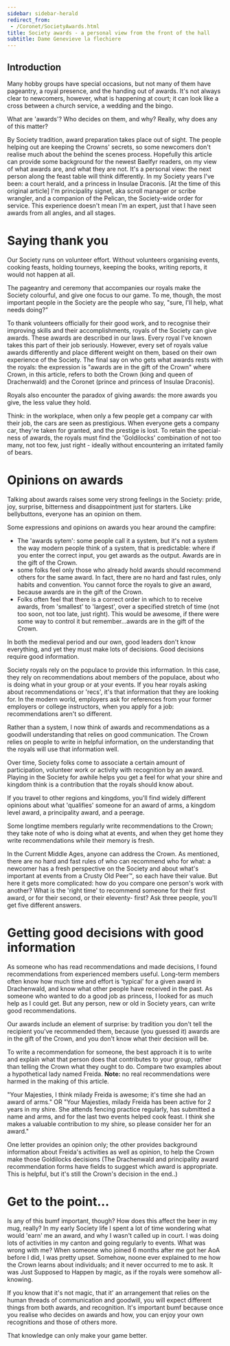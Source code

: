 ```yaml
---
sidebar: sidebar-herald
redirect_from:
 - /Coronet/SocietyAwards.html
title: Society awards - a personal view from the front of the hall
subtitle: Dame Genevieve la flechiere
---
```


## Introduction

Many hobby groups have special occasions, but not many of them have pageantry, a royal presence,
and the handing out of awards.
It's not always clear to newcomers, however, what is happening at court; it can look like a cross
between a church service, a wedding and the bingo.

What are 'awards'? Who decides on them, and why? Really, why does any of this matter?

By Society tradition, award preparation takes place out of sight. The people helping out are keeping
the Crowns' secrets, so some newcomers don't realise much about the behind the scenes process.
Hopefully this article can provide some background for the newest Baelfyr readers, on my view of
what awards are, and what they are not. It's a personal view: the next person along the feast table
will think differently.
In my Society years I've been: a court herald, and a princess in
Insulae Draconis. [At the time of this original article] I'm principality signet, aka scroll manager or scribe wrangler, and a
companion of the Pelican, the Society-wide order for service. This experience doesn't mean I'm an expert, just that I have seen awards from all angles, and all
stages.

# Saying thank you

Our Society runs on volunteer effort. Without volunteers organising events, cooking feasts, holding
tourneys, keeping the books, writing reports, it would not happen at all.

The pageantry and ceremony that accompanies our royals make the Society colourful, and give one
focus to our game. To me, though, the most important people in the Society are the people who say,
"sure, I'll help, what needs doing?"

To thank volunteers officially for their good work, and to recognise their improving skills and their
accomplishments, royals of the Society can give awards. These awards are described in our laws.
Every royal I've known takes this part of their job seriously. However, every set of royals value awards differently and place different weight on them, based on
their own experience of the Society. The final say on who gets what awards rests with the royals:
the expression is "awards are in the gift of the Crown" where Crown, in this article, refers to both the Crown (king and queen of Drachenwald) and the Coronet (prince
and princess of Insulae Draconis).

Royals also encounter the paradox of giving awards: the more awards you give, the less value they hold.

Think: in the workplace, when only a few people get a company car with their job, the cars are seen
as prestigious. When everyone gets a company car, they're taken for granted, and the prestige is lost.
To retain the special-ness of awards, the royals must find the 'Goldilocks' combination of not too
many, not too few, just right - ideally without encountering an irritated family of bears.

# Opinions on awards
Talking about awards raises some very strong feelings in the Society: pride, joy, surprise, bitterness
and disappointment just for starters. Like bellybuttons, everyone has an opinion on them.

Some expressions and opinions on awards you hear around the campfire:
- The 'awards sytem': some people call it a system, but it's not a system the way modern
people think of a system, that is predictable: where if you enter the correct input, you get
awards as the output. Awards are in the gift of the Crown.
- some folks feel only those who already hold awards should recommend others for the same
award. In fact, there are no hard and fast rules, only habits and convention. You cannot force
the royals to give an award, because awards are in the gift of the Crown.
- Folks often feel that there is a correct order in which to to receive awards, from 'smallest' to
'largest', over a specified stretch of time (not too soon, not too late, just right). This would
be awesome, if there were some way to control it but remember...awards are in the gift of
the Crown.

In both the medieval period and our own, good leaders don't know everything, and yet they must
make lots of decisions. Good decisions require good information.

Society royals rely on the populace to provide this information. In this case, they rely on
recommendations about members of the populace, about who is doing what in your group or at your
events. If you hear royals asking about recommendations or 'recs', it's that information that they are looking
for. In the modern world, employers ask for references from your former employers or college
instructors, when you apply for a job: recommendations aren't so different.

Rather than a system, I now think of awards and recommendations as a goodwill understanding that
relies on good communication. The Crown relies on people to write in helpful information, on the
understanding that the royals will use that information well.

Over time, Society folks come to associate a certain amount of participation, volunteer work or
activity with recognition by an award. Playing in the Society for awhile helps you get a feel for
what your shire and kingdom think is a contribution that the royals should know about.

If you travel to other regions and kingdoms, you'll find widely different opinions about what
'qualifies' someone for an award of arms, a kingdom level award, a principality award, and a
peerage.

Some longtime members regularly write recommendations to the Crown; they take note of who is
doing what at events, and when they get home they write recommendations while their memory is
fresh.

In the Current Middle Ages, anyone can address the Crown. As mentioned, there are no hard and
fast rules of who can recommend who for what: a newcomer has a fresh perspective on the Society
and about what's important at events from a Crusty Old Peer™, so each have their value.
But here it gets more complicated: how do you compare one person's work with another? What is
the 'right time' to recommend someone for their first award, or for their second, or their eleventy-
first? Ask three people, you'll get five different answers.

# Getting good decisions with good information
As someone who has read recommendations and made decisions, I found recommendations from
experienced members useful. Long-term members often know how much time and effort is 'typical'
for a given award in Drachenwald, and know what other people have received in the past.
As someone who wanted to do a good job as princess, I looked for as much help as I could get.
But any person, new or old in Society years, can write good recommendations.

Our awards include an element of surprise: by tradition you don't tell the recipient you've
recommended them, because (you guessed it) awards are in the gift of the Crown, and you don't
know what their decision will be.

To write a recommendation for someone, the best approach it is to write and explain what that
person does that contributes to your group, rather than telling the Crown what they ought to do.
Compare two examples about a hypothetical lady named Freida. 
<strong>Note:</strong> no real recommendations were harmed in the making of this article.

"Your Majesties, I think milady Freida is awesome; it's time she had an award of arms."
OR
"Your Majesties, milady Freida has been active for 2 years in my shire. She attends fencing
practice regularly, has submitted a name and arms, and for the last two events helped cook
feast. I think she makes a valuable contribution to my shire, so please consider her for an
award."

One letter provides an opinion only; the other provides background information about Freida's
activities as well as opinion, to help the Crown make those Goldilocks decisions (The Drachenwald and principality award recommendation forms have fields to suggest which award is appropriate.  This is helpful, but it's still the Crown's decision in the end..)

# Get to the point...
Is any of this bumf important, though? How does this affect the beer in my mug, really?
In my early Society life I spent a lot of time wondering what would 'earn' me an award, and why I
wasn't called up in court. I was doing lots of activities in my canton and going regularly to events.
What was wrong with me?
When someone who joined 6 months after me got her AoA before I did, I was pretty upset.
Somehow, noone ever explained to me how the Crown learns about individuals; and it never
occurred to me to ask. It was Just Supposed to Happen by magic, as if the royals were somehow all-knowing.

If you know that it's not magic, that it' an arrangement that relies on the human threads of
communication and goodwill, you will expect different things from both awards, and recognition.
It's important bumf because once you realise who decides on awards and how, you can enjoy your
own recognitions and those of others more.

That knowledge can only make your game better.